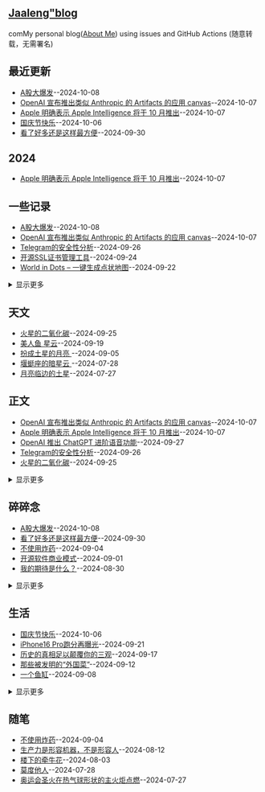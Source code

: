 ## [Jaaleng"blog](https://jaaleng.github.io/)
comMy personal blog([About Me](https://github.com/jaaleng/jaaleng.github.io/issues/1/)) using issues and GitHub Actions (随意转载，无需署名)

## 最近更新
- [A股大爆发](https://github.com/jaaleng/jaaleng.github.io/issues/82)--2024-10-08
- [OpenAI 宣布推出类似 Anthropic 的 Artifacts 的应用 canvas](https://github.com/jaaleng/jaaleng.github.io/issues/81)--2024-10-07
- [Apple 明确表示 Apple Intelligence 将于 10 月推出](https://github.com/jaaleng/jaaleng.github.io/issues/80)--2024-10-07
- [国庆节快乐](https://github.com/jaaleng/jaaleng.github.io/issues/79)--2024-10-06
- [看了好多还是这样最方便](https://github.com/jaaleng/jaaleng.github.io/issues/78)--2024-09-30
## 2024
- [Apple 明确表示 Apple Intelligence 将于 10 月推出](https://github.com/jaaleng/jaaleng.github.io/issues/80)--2024-10-07
## 一些记录
- [A股大爆发](https://github.com/jaaleng/jaaleng.github.io/issues/82)--2024-10-08
- [OpenAI 宣布推出类似 Anthropic 的 Artifacts 的应用 canvas](https://github.com/jaaleng/jaaleng.github.io/issues/81)--2024-10-07
- [Telegram的安全性分析](https://github.com/jaaleng/jaaleng.github.io/issues/76)--2024-09-26
- [开源SSL证书管理工具](https://github.com/jaaleng/jaaleng.github.io/issues/74)--2024-09-24
- [World in Dots – 一键生成点状地图](https://github.com/jaaleng/jaaleng.github.io/issues/72)--2024-09-22
<details><summary>显示更多</summary>

- [iPhone16 Pro跑分再曝光](https://github.com/jaaleng/jaaleng.github.io/issues/71)--2024-09-21
- [一款安卓应用安装包管理器](https://github.com/jaaleng/jaaleng.github.io/issues/70)--2024-09-20
- [提升Cursor AI代码编辑体验而精选](https://github.com/jaaleng/jaaleng.github.io/issues/68)--2024-09-18
- [历史的真相足以颠覆你的三观](https://github.com/jaaleng/jaaleng.github.io/issues/67)--2024-09-17
- [很多项目可以通过docker进行部署](https://github.com/jaaleng/jaaleng.github.io/issues/66)--2024-09-14
- [开源 Web 思维导图工具](https://github.com/jaaleng/jaaleng.github.io/issues/65)--2024-09-13
- [那些被发明的“外国菜”](https://github.com/jaaleng/jaaleng.github.io/issues/64)--2024-09-12
- [利用大型语言模型增量构建知识图谱的工具](https://github.com/jaaleng/jaaleng.github.io/issues/63)--2024-09-11
- [巧妙的灯泡钟](https://github.com/jaaleng/jaaleng.github.io/issues/61)--2024-09-09
- [一个鱼缸](https://github.com/jaaleng/jaaleng.github.io/issues/60)--2024-09-08
- [Telegram 已经达到了1000万付费订阅用户。现在有1000万人在享受 Telegram Premium 的服务！](https://github.com/jaaleng/jaaleng.github.io/issues/59)--2024-09-07
- [一个在线计算器工具大全](https://github.com/jaaleng/jaaleng.github.io/issues/58)--2024-09-06
- [Typr 是一个类似 Medium 的 React 写作编辑器](https://github.com/jaaleng/jaaleng.github.io/issues/55)--2024-09-03
- [证书防伪](https://github.com/jaaleng/jaaleng.github.io/issues/54)--2024-09-02
- [开源软件商业模式](https://github.com/jaaleng/jaaleng.github.io/issues/53)--2024-09-01
- [冷管降温](https://github.com/jaaleng/jaaleng.github.io/issues/51)--2024-08-29
- [巴黎工艺品博物馆](https://github.com/jaaleng/jaaleng.github.io/issues/49)--2024-08-27
- [彼得·蒂尔的实验](https://github.com/jaaleng/jaaleng.github.io/issues/48)--2024-08-25
- [AR 笔记本](https://github.com/jaaleng/jaaleng.github.io/issues/47)--2024-08-24
- [Stephen Wilkes’ Stunning Day to Night Images Capture a Fully New Perspective](https://github.com/jaaleng/jaaleng.github.io/issues/46)--2024-08-23
- [电源开关符号的演变](https://github.com/jaaleng/jaaleng.github.io/issues/45)--2024-08-23
- [拟人语音](https://github.com/jaaleng/jaaleng.github.io/issues/44)--2024-08-22
- [秘鲁首都利马,悬崖之上](https://github.com/jaaleng/jaaleng.github.io/issues/43)--2024-08-20
- [自制躺式电脑椅](https://github.com/jaaleng/jaaleng.github.io/issues/42)--2024-08-19
- [新疆喀什的阿图什天门景区](https://github.com/jaaleng/jaaleng.github.io/issues/41)--2024-08-18
- [快递电动小车](https://github.com/jaaleng/jaaleng.github.io/issues/40)--2024-08-17
- [广州番禺有个巨无霸地铁站，](https://github.com/jaaleng/jaaleng.github.io/issues/39)--2024-08-16
- [Telegram CEO发文庆祝Telegram成立11周年](https://github.com/jaaleng/jaaleng.github.io/issues/37)--2024-08-14
- [维苏威古卷](https://github.com/jaaleng/jaaleng.github.io/issues/36)--2024-08-13
- [零度国境线](https://github.com/jaaleng/jaaleng.github.io/issues/35)--2024-08-12
- [胡杨林](https://github.com/jaaleng/jaaleng.github.io/issues/34)--2024-08-12
- [一家荷兰公司发明了单叶片的风力发电](https://github.com/jaaleng/jaaleng.github.io/issues/33)--2024-08-12
- [生产力是形容机器，不是形容人](https://github.com/jaaleng/jaaleng.github.io/issues/32)--2024-08-12
- [无叶片飞机](https://github.com/jaaleng/jaaleng.github.io/issues/31)--2024-08-11
- [德雷克海峡](https://github.com/jaaleng/jaaleng.github.io/issues/30)--2024-08-10
- [Archaeologists Unearth Buddha Statue in Ancient Egyptian Port City](https://github.com/jaaleng/jaaleng.github.io/issues/29)--2024-08-10
- [钛心脏](https://github.com/jaaleng/jaaleng.github.io/issues/28)--2024-08-08
- [可种植棺材](https://github.com/jaaleng/jaaleng.github.io/issues/27)--2024-08-07
- [风力发电世界纪录](https://github.com/jaaleng/jaaleng.github.io/issues/26)--2024-08-07
- [电子绷带](https://github.com/jaaleng/jaaleng.github.io/issues/25)--2024-08-07
- [香蕉遥控器](https://github.com/jaaleng/jaaleng.github.io/issues/24)--2024-08-07
- [推荐单栏样式 卡片式设计 的现代 Hexo 主题](https://github.com/jaaleng/jaaleng.github.io/issues/21)--2024-08-02
- [天宝十载（751年）正月，安禄山生日](https://github.com/jaaleng/jaaleng.github.io/issues/20)--2024-08-01
- [Notion 终于要支持中文了！](https://github.com/jaaleng/jaaleng.github.io/issues/19)--2024-07-31
- [转存用的网络服务](https://github.com/jaaleng/jaaleng.github.io/issues/18)--2024-07-31
- [大一统+开源免费！Stability Matrix整合WebUI+ComfyUI等10多种流行包，傻瓜式操作](https://github.com/jaaleng/jaaleng.github.io/issues/17)--2024-07-31
- [在Github上写博客？最简单的方法！](https://github.com/jaaleng/jaaleng.github.io/issues/16)--2024-07-30
- [影视TV](https://github.com/jaaleng/jaaleng.github.io/issues/14)--2024-07-28
- [一个大佬开发的仿朋友圈的极简微博，这个是多人版的](https://github.com/jaaleng/jaaleng.github.io/issues/12)--2024-07-27
- [ 开源许可的种类与区别](https://github.com/jaaleng/jaaleng.github.io/issues/8)--2024-07-27
- [继Bootcdn之后，Goedge被官方通过jQueryJS投毒](https://github.com/jaaleng/jaaleng.github.io/issues/5)--2024-07-27
- [Linux Mint 22 Wilma ](https://github.com/jaaleng/jaaleng.github.io/issues/3)--2024-07-27
- [巴黎奥运会开幕式，来几个常用m3u直播源](https://github.com/jaaleng/jaaleng.github.io/issues/2)--2024-07-26
</details>

## 天文
- [火星的二氧化碳](https://github.com/jaaleng/jaaleng.github.io/issues/75)--2024-09-25
- [美人鱼 星云](https://github.com/jaaleng/jaaleng.github.io/issues/69)--2024-09-19
- [扮成土星的月亮  ](https://github.com/jaaleng/jaaleng.github.io/issues/57)--2024-09-05
- [堰蜓座的暗星云  ](https://github.com/jaaleng/jaaleng.github.io/issues/13)--2024-07-28
- [月亮临边的土星](https://github.com/jaaleng/jaaleng.github.io/issues/11)--2024-07-27
## 正文
- [OpenAI 宣布推出类似 Anthropic 的 Artifacts 的应用 canvas](https://github.com/jaaleng/jaaleng.github.io/issues/81)--2024-10-07
- [Apple 明确表示 Apple Intelligence 将于 10 月推出](https://github.com/jaaleng/jaaleng.github.io/issues/80)--2024-10-07
- [OpenAI 推出 ChatGPT 进阶语音功能](https://github.com/jaaleng/jaaleng.github.io/issues/77)--2024-09-27
- [Telegram的安全性分析](https://github.com/jaaleng/jaaleng.github.io/issues/76)--2024-09-26
- [火星的二氧化碳](https://github.com/jaaleng/jaaleng.github.io/issues/75)--2024-09-25
<details><summary>显示更多</summary>

- [开源SSL证书管理工具](https://github.com/jaaleng/jaaleng.github.io/issues/74)--2024-09-24
- [Stack Auth – 开源的用户认证与管理平台](https://github.com/jaaleng/jaaleng.github.io/issues/73)--2024-09-23
- [World in Dots – 一键生成点状地图](https://github.com/jaaleng/jaaleng.github.io/issues/72)--2024-09-22
- [一款安卓应用安装包管理器](https://github.com/jaaleng/jaaleng.github.io/issues/70)--2024-09-20
- [美人鱼 星云](https://github.com/jaaleng/jaaleng.github.io/issues/69)--2024-09-19
- [提升Cursor AI代码编辑体验而精选](https://github.com/jaaleng/jaaleng.github.io/issues/68)--2024-09-18
- [历史的真相足以颠覆你的三观](https://github.com/jaaleng/jaaleng.github.io/issues/67)--2024-09-17
- [很多项目可以通过docker进行部署](https://github.com/jaaleng/jaaleng.github.io/issues/66)--2024-09-14
- [开源 Web 思维导图工具](https://github.com/jaaleng/jaaleng.github.io/issues/65)--2024-09-13
- [利用大型语言模型增量构建知识图谱的工具](https://github.com/jaaleng/jaaleng.github.io/issues/63)--2024-09-11
- [AI赋能，语言无界](https://github.com/jaaleng/jaaleng.github.io/issues/62)--2024-09-10
- [一个在线计算器工具大全](https://github.com/jaaleng/jaaleng.github.io/issues/58)--2024-09-06
- [不使用炸药](https://github.com/jaaleng/jaaleng.github.io/issues/56)--2024-09-04
- [Typr 是一个类似 Medium 的 React 写作编辑器](https://github.com/jaaleng/jaaleng.github.io/issues/55)--2024-09-03
- [证书防伪](https://github.com/jaaleng/jaaleng.github.io/issues/54)--2024-09-02
- [开源软件商业模式](https://github.com/jaaleng/jaaleng.github.io/issues/53)--2024-09-01
- [鲸鲨的确切年龄](https://github.com/jaaleng/jaaleng.github.io/issues/50)--2024-08-28
- [巴黎工艺品博物馆](https://github.com/jaaleng/jaaleng.github.io/issues/49)--2024-08-27
- [自制躺式电脑椅](https://github.com/jaaleng/jaaleng.github.io/issues/42)--2024-08-19
- [广州番禺有个巨无霸地铁站，](https://github.com/jaaleng/jaaleng.github.io/issues/39)--2024-08-16
- [声音授权](https://github.com/jaaleng/jaaleng.github.io/issues/38)--2024-08-15
- [Telegram CEO发文庆祝Telegram成立11周年](https://github.com/jaaleng/jaaleng.github.io/issues/37)--2024-08-14
- [维苏威古卷](https://github.com/jaaleng/jaaleng.github.io/issues/36)--2024-08-13
- [转存用的网络服务](https://github.com/jaaleng/jaaleng.github.io/issues/18)--2024-07-31
- [大一统+开源免费！Stability Matrix整合WebUI+ComfyUI等10多种流行包，傻瓜式操作](https://github.com/jaaleng/jaaleng.github.io/issues/17)--2024-07-31
- [在Github上写博客？最简单的方法！](https://github.com/jaaleng/jaaleng.github.io/issues/16)--2024-07-30
- [一个大佬开发的仿朋友圈的极简微博，这个是多人版的](https://github.com/jaaleng/jaaleng.github.io/issues/12)--2024-07-27
- [一些Emby客户端，Android和iOS](https://github.com/jaaleng/jaaleng.github.io/issues/10)--2024-07-27
</details>

## 碎碎念
- [A股大爆发](https://github.com/jaaleng/jaaleng.github.io/issues/82)--2024-10-08
- [看了好多还是这样最方便](https://github.com/jaaleng/jaaleng.github.io/issues/78)--2024-09-30
- [不使用炸药](https://github.com/jaaleng/jaaleng.github.io/issues/56)--2024-09-04
- [开源软件商业模式](https://github.com/jaaleng/jaaleng.github.io/issues/53)--2024-09-01
- [我的期待是什么？](https://github.com/jaaleng/jaaleng.github.io/issues/52)--2024-08-30
<details><summary>显示更多</summary>

- [冷管降温](https://github.com/jaaleng/jaaleng.github.io/issues/51)--2024-08-29
- [彼得·蒂尔的实验](https://github.com/jaaleng/jaaleng.github.io/issues/48)--2024-08-25
- [胡杨林](https://github.com/jaaleng/jaaleng.github.io/issues/34)--2024-08-12
- [介绍个这样的网站](https://github.com/jaaleng/jaaleng.github.io/issues/23)--2024-08-03
- [楼下的牵牛花](https://github.com/jaaleng/jaaleng.github.io/issues/22)--2024-08-03
- [莫度他人](https://github.com/jaaleng/jaaleng.github.io/issues/15)--2024-07-28
- [Mozilla在Firefox 128版本中加入了由Meta共同编写、专为广告行业设计的PPA API](https://github.com/jaaleng/jaaleng.github.io/issues/7)--2024-07-27
</details>

## 生活
- [国庆节快乐](https://github.com/jaaleng/jaaleng.github.io/issues/79)--2024-10-06
- [iPhone16 Pro跑分再曝光](https://github.com/jaaleng/jaaleng.github.io/issues/71)--2024-09-21
- [历史的真相足以颠覆你的三观](https://github.com/jaaleng/jaaleng.github.io/issues/67)--2024-09-17
- [那些被发明的“外国菜”](https://github.com/jaaleng/jaaleng.github.io/issues/64)--2024-09-12
- [一个鱼缸](https://github.com/jaaleng/jaaleng.github.io/issues/60)--2024-09-08
<details><summary>显示更多</summary>

- [电源开关符号的演变](https://github.com/jaaleng/jaaleng.github.io/issues/45)--2024-08-23
- [拟人语音](https://github.com/jaaleng/jaaleng.github.io/issues/44)--2024-08-22
- [声音授权](https://github.com/jaaleng/jaaleng.github.io/issues/38)--2024-08-15
- [零度国境线](https://github.com/jaaleng/jaaleng.github.io/issues/35)--2024-08-12
- [胡杨林](https://github.com/jaaleng/jaaleng.github.io/issues/34)--2024-08-12
- [钛心脏](https://github.com/jaaleng/jaaleng.github.io/issues/28)--2024-08-08
- [天宝十载（751年）正月，安禄山生日](https://github.com/jaaleng/jaaleng.github.io/issues/20)--2024-08-01
- [影视TV](https://github.com/jaaleng/jaaleng.github.io/issues/14)--2024-07-28
- [电视直播软件推荐三个，是安装在智能电视或电视盒子的](https://github.com/jaaleng/jaaleng.github.io/issues/9)--2024-07-27
- [就是这个道理。](https://github.com/jaaleng/jaaleng.github.io/issues/6)--2024-07-27
- [奥运会圣火在热气球形状的主火炬点燃](https://github.com/jaaleng/jaaleng.github.io/issues/4)--2024-07-27
</details>

## 随笔
- [不使用炸药](https://github.com/jaaleng/jaaleng.github.io/issues/56)--2024-09-04
- [生产力是形容机器，不是形容人](https://github.com/jaaleng/jaaleng.github.io/issues/32)--2024-08-12
- [楼下的牵牛花](https://github.com/jaaleng/jaaleng.github.io/issues/22)--2024-08-03
- [莫度他人](https://github.com/jaaleng/jaaleng.github.io/issues/15)--2024-07-28
- [奥运会圣火在热气球形状的主火炬点燃](https://github.com/jaaleng/jaaleng.github.io/issues/4)--2024-07-27
